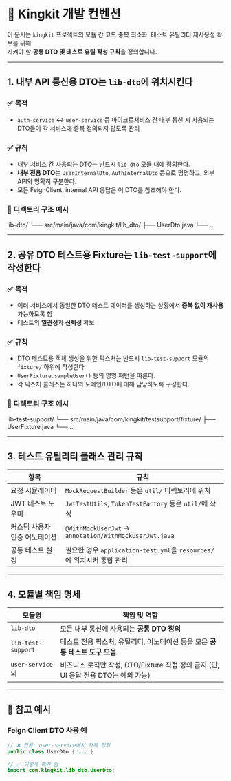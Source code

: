 # 🧰 Kingkit 개발 컨벤션

이 문서는 `kingkit` 프로젝트의 모듈 간 코드 중복 최소화, 테스트 유틸리티 재사용성 확보를 위해  
지켜야 할 **공통 DTO 및 테스트 유틸 작성 규칙**을 정의합니다.

---

## 1. 내부 API 통신용 DTO는 `lib-dto`에 위치시킨다

### ✅ 목적
- `auth-service` ↔ `user-service` 등 마이크로서비스 간 내부 통신 시 사용되는 DTO들이 각 서비스에 중복 정의되지 않도록 관리

### ✅ 규칙
- 내부 서비스 간 사용되는 DTO는 반드시 `lib-dto` 모듈 내에 정의한다.
- **내부 전용 DTO**는 `UserInternalDto`, `AuthInternalDto` 등으로 명명하고, 외부 API와 명확히 구분한다.
- 모든 FeignClient, internal API 응답은 이 DTO를 참조해야 한다.

### 📁 디렉토리 구조 예시

lib-dto/
└── src/main/java/com/kingkit/lib_dto/
├── UserDto.java
└── ...

---

## 2. 공유 DTO 테스트용 Fixture는 `lib-test-support`에 작성한다

### ✅ 목적
- 여러 서비스에서 동일한 DTO 테스트 데이터를 생성하는 상황에서 **중복 없이 재사용** 가능하도록 함
- 테스트의 **일관성**과 **신뢰성** 확보

### ✅ 규칙
- DTO 테스트용 객체 생성을 위한 픽스처는 반드시 `lib-test-support` 모듈의 `fixture/` 하위에 작성한다.
- `UserFixture.sampleUser()` 등의 명명 패턴을 따른다.
- 각 픽스처 클래스는 하나의 도메인/DTO에 대해 담당하도록 구성한다.

### 📁 디렉토리 구조 예시

lib-test-support/
└── src/main/java/com/kingkit/testsupport/fixture/
├── UserFixture.java
└── ...


---

## 3. 테스트 유틸리티 클래스 관리 규칙

| 항목 | 규칙 |
|------|------|
| 요청 시뮬레이터 | `MockRequestBuilder` 등은 `util/` 디렉토리에 위치 |
| JWT 테스트 도우미 | `JwtTestUtils`, `TokenTestFactory` 등은 `util/`에 작성 |
| 커스텀 사용자 인증 어노테이션 | `@WithMockUserJwt` → `annotation/WithMockUserJwt.java` |
| 공통 테스트 설정 | 필요한 경우 `application-test.yml`을 `resources/`에 위치시켜 통합 관리 |

---

## 4. 모듈별 책임 명세

| 모듈명             | 책임 및 역할 |
|--------------------|------------------------------------------------|
| `lib-dto`          | 모든 내부 통신에 사용되는 **공통 DTO 정의** |
| `lib-test-support` | 테스트 전용 픽스처, 유틸리티, 어노테이션 등을 모은 **공통 테스트 도구 모음** |
| `user-service` 외  | 비즈니스 로직만 작성, DTO/Fixture 직접 정의 금지 (단, UI 응답 전용 DTO는 예외 가능) |

---

## 🔖 참고 예시

### Feign Client DTO 사용 예
```java
// ❌ 안됨: user-service에서 자체 정의
public class UserDto { ... }

// ✅ 이렇게 해야 함
import com.kingkit.lib_dto.UserDto;
